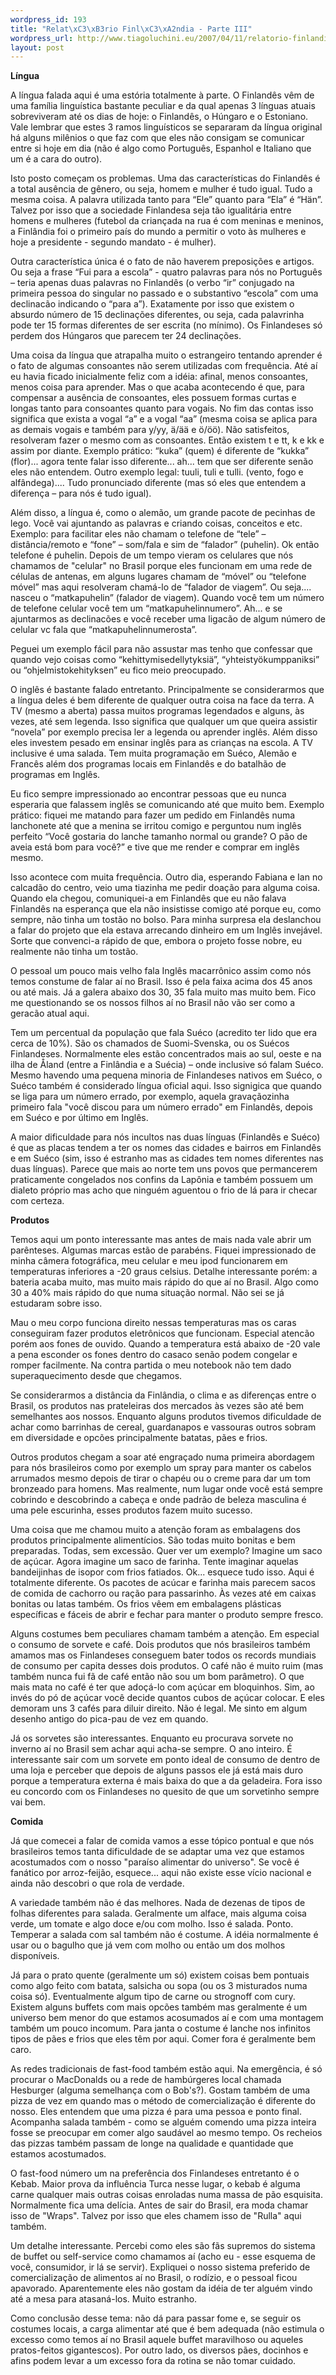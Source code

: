 ```yaml
--- 
wordpress_id: 193
title: "Relat\xC3\xB3rio Finl\xC3\xA2ndia - Parte III"
wordpress_url: http://www.tiagoluchini.eu/2007/04/11/relatorio-finlandia-parte-iii/
layout: post
---
```

<strong>Língua</strong>

A língua falada aqui é uma estória totalmente à parte. O Finlandês vêm de uma família linguística bastante peculiar e da qual apenas 3 línguas atuais sobreviveram até os dias de hoje: o Finlandês, o Húngaro e o Estoniano. Vale lembrar que estes 3 ramos linguísticos se separaram da língua original há alguns milênios o que faz com que eles não consigam se comunicar entre si hoje em dia (não é algo como Português, Espanhol e Italiano que um é a cara do outro).

Isto posto começam os problemas. Uma das características do Finlandês é a total ausência de gênero, ou seja, homem e mulher é tudo igual. Tudo a mesma coisa. A palavra utilizada tanto para “Ele” quanto para “Ela” é “Hän”. Talvez por isso que a sociedade Finlandesa seja tão igualitária entre homens e mulheres (futebol da criançada na rua é com meninas e meninos, a Finlândia foi o primeiro país do mundo a permitir o voto às mulheres e hoje a presidente - segundo mandato - é mulher).

Outra característica única é o fato de não haverem preposições e artigos. Ou seja a frase “Fui para a escola” - quatro palavras para nós no Português – teria apenas duas palavras no Finlandês (o verbo “ir” conjugado na primeira pessoa do singular no passado e o substantivo “escola” com uma declinacão indicando o “para a”). Exatamente por isso que existem o absurdo número de 15 declinações diferentes, ou seja, cada palavrinha pode ter 15 formas diferentes de ser escrita (no mínimo). Os Finlandeses só perdem dos Húngaros que parecem ter 24 declinações.

Uma coisa da língua que atrapalha muito o estrangeiro tentando aprender é o fato de algumas consoantes não serem utilizadas com frequência. Até aí eu havia ficado inicialmente feliz com a idéia: afinal, menos consoantes, menos coisa para aprender. Mas o que acaba acontecendo é que, para compensar a ausência de consoantes, eles possuem formas curtas e longas tanto para consoantes quanto para vogais. No fim das contas isso significa que exista a vogal “a” e a vogal “aa” (mesma coisa se aplica para as demais vogais e também para y/yy, ä/ää e ö/öö). Não satisfeitos, resolveram fazer o mesmo com as consoantes. Então existem t e tt, k e kk e assim por diante. Exemplo prático: “kuka” (quem) é diferente de “kukka” (flor)... agora tente falar isso diferente... ah... tem que ser diferente senão eles não entendem. Outro exemplo legal: tuuli, tuli e tulli. (vento, fogo e alfândega).... Tudo pronunciado diferente (mas só eles que entendem a diferença – para nós é tudo igual).

Além disso, a língua é, como o alemão, um grande pacote de pecinhas de lego. Você vai ajuntando as palavras e criando coisas, conceitos e etc. Exemplo: para facilitar eles não chamam o telefone de “tele” – distância/remoto e “fone” – som/fala e sim de “falador” (puhelin). Ok então telefone é puhelin. Depois de um tempo vieram os celulares que nós chamamos de "celular" no Brasil porque eles funcionam em uma rede de células de antenas, em alguns lugares chamam de “móvel” ou “telefone móvel” mas aqui resolveram chamá-lo de “falador de viagem”. Ou seja.... nasceu o “matkapuhelin” (falador de viagem). Quando você tem um número de telefone celular você tem um “matkapuhelinnumero”. Ah... e se ajuntarmos as declinacões e você receber uma ligacão de algum número de celular vc fala que “matkapuhelinnumerosta”.

Peguei um exemplo fácil para não assustar mas tenho que confessar que quando vejo coisas como “kehittymisedellytyksiä”, “yhteistyökumppaniksi” ou “ohjelmistokehityksen” eu fico meio preocupado.

O inglês é bastante falado entretanto. Principalmente se considerarmos que a língua deles é bem diferente de qualquer outra coisa na face da terra. A TV (mesmo a aberta) passa muitos programas legendados e alguns, às vezes, até sem legenda. Isso significa que qualquer um que queira assistir “novela” por exemplo precisa ler a legenda ou aprender inglês. Além disso eles investem pesado em ensinar inglês para as crianças na escola. A TV inclusive é uma salada. Tem muita programação em Suéco, Alemão e Francês além dos programas locais em Finlandês e do batalhão de programas em Inglês.

Eu fico sempre impressionado ao encontrar pessoas que eu nunca esperaria que falassem inglês se comunicando até que muito bem. Exemplo prático: fiquei me matando para fazer um pedido em Finlandês numa lanchonete até que a menina se irritou comigo e perguntou num inglês perfeito “Você gostaria do lanche tamanho normal ou grande? O pão de aveia está bom para você?” e tive que me render e comprar em inglês mesmo.

Isso acontece com muita frequência. Outro dia, esperando Fabiana e Ian no calcadão do centro, veio uma tiazinha me pedir doação para alguma coisa. Quando ela chegou, comuniquei-a em Finlandês que eu não falava Finlandês na esperança que ela não insistisse comigo até porque eu, como sempre, não tinha um tostão no bolso. Para minha surpresa ela deslanchou a falar do projeto que ela estava arrecando dinheiro em um Inglês invejável. Sorte que convenci-a rápido de que, embora o projeto fosse nobre, eu realmente não tinha um tostão.

O pessoal um pouco mais velho fala Inglês macarrônico assim como nós temos constume de falar aí no Brasil. Isso é pela faixa acima dos 45 anos ou até mais. Já a galera abaixo dos 30, 35 fala muito mas muito bem. Fico me questionando se os nossos filhos aí no Brasil não vão ser como a geracão atual aqui.

Tem um percentual da população que fala Suéco (acredito ter lido que era cerca de 10%). São os chamados de Suomi-Svenska, ou os Suécos Finlandeses. Normalmente eles estão concentrados mais ao sul, oeste e na ilha de Åland (entre a Finlândia e a Suécia) – onde inclusive só falam Suéco. Mesmo havendo uma pequena minoria de Finlandeses nativos em Suéco, o Suéco também é considerado língua oficial aqui. Isso signigica que quando se liga para um número errado, por exemplo, aquela gravaçãozinha primeiro fala "você discou para um número errado" em Finlandês, depois em Suéco e por último em Inglês.

A maior dificuldade para nós incultos nas duas línguas (Finlandês e Suéco) é que as placas tendem a ter os nomes das cidades e bairros em Finlandês e em Suéco (sim, isso é estranho mas as cidades tem nomes diferentes nas duas línguas). Parece que mais ao norte tem uns povos que permancerem praticamente congelados nos confins da Lapônia e também possuem um dialeto próprio mas acho que ninguém aguentou o frio de lá para ir checar com certeza.

<strong>Produtos</strong>

Temos aqui um ponto interessante mas antes de mais nada vale abrir um parênteses. Algumas marcas estão de parabéns. Fiquei impressionado de minha câmera fotográfica, meu celular e meu ipod funcionarem em temperaturas inferiores a -20 graus celsius. Detalhe interessante porém: a bateria acaba muito, mas muito mais rápido do que aí no Brasil. Algo como 30 a 40% mais rápido do que numa situação normal. Não sei se já estudaram sobre isso.

Mau o meu corpo funciona direito nessas temperaturas mas os caras conseguiram fazer produtos eletrônicos que funcionam. Especial atencão porém aos fones de ouvido. Quando a temperatura está abaixo de -20 vale a pena esconder os fones dentro do casaco senão podem congelar e romper facilmente. Na contra partida o meu notebook não tem dado superaquecimento desde que chegamos.

Se considerarmos a distância da Finlândia, o clima e as diferenças entre o Brasil, os produtos nas prateleiras dos mercados às vezes são até bem semelhantes aos nossos. Enquanto alguns produtos tivemos dificuldade de achar como barrinhas de cereal, guardanapos e vassouras outros sobram em diversidade e opcões principalmente batatas, pães e frios.

Outros produtos chegam a soar até engraçado numa primeira abordagem para nós brasileiros como por exemplo um spray para manter os cabelos arrumados mesmo depois de tirar o chapéu ou o creme para dar um tom bronzeado para homens. Mas realmente, num lugar onde você está sempre cobrindo e descobrindo a cabeça e onde padrão de beleza masculina é uma pele escurinha, esses produtos fazem muito sucesso.

Uma coisa que me chamou muito a atenção foram as embalagens dos produtos principalmente alimentícios. São todas muito bonitas e bem preparadas. Todas, sem excessão. Quer ver um exemplo? Imagine um saco de açúcar. Agora imagine um saco de farinha. Tente imaginar aquelas bandeijinhas de isopor com frios fatiados. Ok... esquece tudo isso. Aqui é totalmente diferente. Os pacotes de acúcar e farinha mais parecem sacos de comida de cachorro ou ração para passarinho. Às vezes até em caixas bonitas ou latas também. Os frios vêem em embalagens plásticas específicas e fáceis de abrir e fechar para manter o produto sempre fresco.

Alguns costumes bem peculiares chamam também a atenção. Em especial o consumo de sorvete e café. Dois produtos que nós brasileiros também amamos mas os Finlandeses conseguem bater todos os records mundiais de consumo per capita desses dois produtos. O café não é muito ruim (mas também nunca fui fã de café então não sou um bom parâmetro). O que mais mata no café é ter que adoçá-lo com açúcar em bloquinhos. Sim, ao invés do pó de açúcar você decide quantos cubos de açúcar colocar. E eles demoram uns 3 cafés para diluir direito. Não é legal. Me sinto em algum desenho antigo do pica-pau de vez em quando.

Já os sorvetes são interessantes. Enquanto eu procurava sorvete no inverno aí no Brasil sem achar aqui acha-se sempre. O ano inteiro. É interessante sair com um sorvete em ponto ideal de consumo de dentro de uma loja e perceber que depois de alguns passos ele já está mais duro porque a temperatura externa é mais baixa do que a da geladeira. Fora isso eu concordo com os Finlandeses no quesito de que um sorvetinho sempre vai bem.

<strong>Comida</strong>

Já que comecei a falar de comida vamos a esse tópico pontual e que nós brasileiros temos tanta dificuldade de se adaptar uma vez que estamos acostumados com o nosso "paraíso alimentar do universo". Se você é fanático por arroz-feijão, esquece... aqui não existe esse vício nacional e ainda não descobri o que rola de verdade.

A variedade também não é das melhores. Nada de dezenas de tipos de folhas diferentes para salada. Geralmente um alface, mais alguma coisa verde, um tomate e algo doce e/ou com molho. Isso é salada. Ponto. Temperar a salada com sal também não é costume. A idéia normalmente é usar ou o bagulho que já vem com molho ou então um dos molhos disponíveis.

Já para o prato quente (geralmente um só) existem coisas bem pontuais como algo feito com batata, salsicha ou sopa (ou os 3 misturados numa coisa só). Eventualmente algum tipo de carne ou strognoff com cury. Existem alguns buffets com mais opcões também mas geralmente é um universo bem menor do que estamos acosumados aí e com uma montagem também um pouco incomum. Para janta o costume é lanche nos infinitos tipos de pães e frios que eles têm por aqui. Comer fora é geralmente bem caro.

As redes tradicionais de fast-food também estão aqui. Na emergência, é só procurar o MacDonalds ou a rede de hambúrgeres local chamada Hesburger (alguma semelhança com o Bob's?). Gostam também de uma pizza de vez em quando mas o método de comercialização é diferente do nosso. Eles entendem que uma pizza é para uma pessoa e ponto final. Acompanha salada também - como se alguém comendo uma pizza inteira fosse se preocupar em comer algo saudável ao mesmo tempo. Os recheios das pizzas também passam de longe na qualidade e quantidade que estamos acostumados.

O fast-food número um na preferência dos Finlandeses entretanto é o Kebab. Maior prova da influência Turca nesse lugar, o kebab é alguma carne qualquer mais outras coisas enroladas numa massa de pão esquisita. Normalmente fica uma delícia. Antes de sair do Brasil, era moda chamar isso de "Wraps". Talvez por isso que eles chamem isso de "Rulla" aqui também.

Um detalhe interessante. Percebi como eles são fãs supremos do sistema de buffet ou self-service como chamamos aí (acho eu - esse esquema de você, consumidor, ir lá se servir). Expliquei o nosso sistema preferido de comercialização de alimentos aí no Brasil, o rodízio, e o pessoal ficou apavorado. Aparentemente eles não gostam da idéia de ter alguém vindo até a mesa para atasaná-los. Muito estranho.

Como conclusão desse tema: não dá para passar fome e, se seguir os costumes locais, a carga alimentar até que é bem adequada (não estimula o excesso como temos aí no Brasil aquele buffet maravilhoso ou aqueles pratos-feitos gigantescos). Por outro lado, os diversos pães, docinhos e afins podem levar a um excesso fora da rotina se não tomar cuidado.
